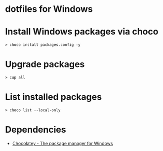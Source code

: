 # dotfiles for Windows

# Install Windows packages via choco
```
> choco install packages.config -y
```

# Upgrade packages
```
> cup all
```

# List installed packages
```
> choco list --local-only
```

# Dependencies
- [Chocolatey - The package manager for Windows](https://chocolatey.org/)
